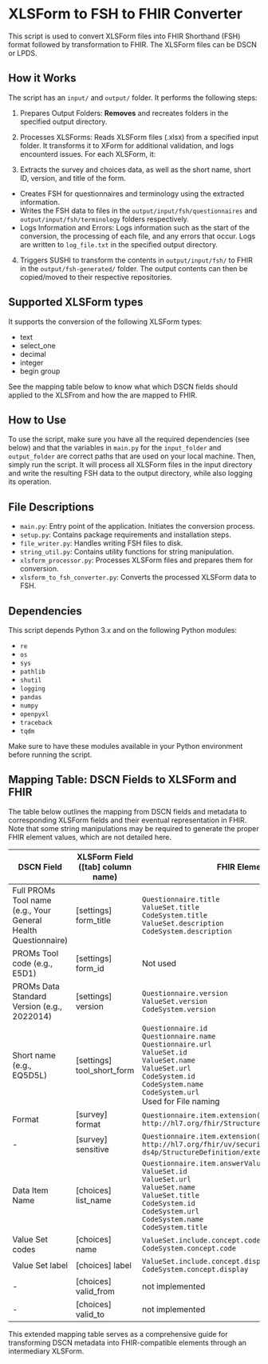 # XLSForm to FSH to FHIR Converter
This script is used to convert XLSForm files into FHIR Shorthand (FSH) format followed by transformation to FHIR. The XLSForm files can be DSCN or LPDS.

## How it Works
The script has an `input/` and `output/` folder. It performs the following steps:

1. Prepares Output Folders: **Removes** and recreates folders in the specified output directory.

2. Processes XLSForms: Reads XLSForm files (.xlsx) from a specified input folder. It transforms it to XForm for additional validation, and logs encounterd issues. For each XLSForm, it:

3. Extracts the survey and choices data, as well as the short name, short ID, version, and title of the form.
 - Creates FSH for questionnaires and terminology using the extracted information.
 - Writes the FSH data to files in the `output/input/fsh/questionnaires` and `output/input/fsh/terminology` folders respectively.
 - Logs Information and Errors: Logs information such as the start of the conversion, the processing of each file, and any errors that occur. Logs are written to `log_file.txt` in the specified output directory.

4. Triggers SUSHI to transform the contents in `output/input/fsh/` to FHIR in the `output/fsh-generated/` folder. The output contents can then be copied/moved to their respective repositories. 

## Supported XLSForm types
It supports the conversion of the following XLSForm types:
* text
* select_one
* decimal
* integer
* begin group

See the mapping table below to know what which DSCN fields should applied to the XLSFrom and how the are mapped to FHIR.

## How to Use
To use the script, make sure you have all the required dependencies (see below) and that the variables in `main.py` for the `input_folder` and `output_folder` are correct paths that are used on your local machine. Then, simply run the script. It will process all XLSForm files in the input directory and write the resulting FSH data to the output directory, while also logging its operation.


## File Descriptions
- `main.py`: Entry point of the application. Initiates the conversion process.
- `setup.py`: Contains package requirements and installation steps.
- `file_writer.py`: Handles writing FSH files to disk.
- `string_util.py`: Contains utility functions for string manipulation.
- `xlsform_processor.py`: Processes XLSForm files and prepares them for conversion.
- `xlsform_to_fsh_converter.py`: Converts the processed XLSForm data to FSH.

## Dependencies
This script depends Python 3.x and on the following Python modules:
* `re`
* `os`
* `sys`
* `pathlib`
* `shutil`
* `logging`
* `pandas`
* `numpy`
* `openpyxl`
* `traceback`
* `tqdm`

Make sure to have these modules available in your Python environment before running the script.

## Mapping Table: DSCN Fields to XLSForm and FHIR

The table below outlines the mapping from DSCN fields and metadata to corresponding XLSForm fields and their eventual representation in FHIR. Note that some string manipulations may be required to generate the proper FHIR element values, which are not detailed here.

| DSCN Field                          | XLSForm Field ([tab] column name)          | FHIR Element(s)          |
| ----------------------------------- | ------------------------ | ------------------------ |
| Full PROMs Tool name (e.g., Your General Health Questionnaire)                | [settings] form_title  | `Questionnaire.title`<br>`ValueSet.title`<br>`CodeSystem.title`<br>`ValueSet.description`<br>`CodeSystem.description` |
| PROMs Tool code (e.g., E5D1)                        | [settings] form_id     | Not used                 |
| PROMs Data Standard Version (e.g., 2022014)            | [settings] version     | `Questionnaire.version`<br>`ValueSet.version`<br>`CodeSystem.version` |
| Short name  (e.g., EQ5D5L)                            | [settings] tool_short_form | `Questionnaire.id`<br>`Questionnaire.name`<br>`Questionnaire.url`<br>`ValueSet.id`<br>`ValueSet.name`<br>`ValueSet.url`<br>`CodeSystem.id`<br>`CodeSystem.name`<br>`CodeSystem.url`<br>Used for File naming |
| Format                              | [survey] format        | `Questionnaire.item.extension(url = http://hl7.org/fhir/StructureDefinition/entryFormat)` |
| -                                   | [survey] sensitive     | `Questionnaire.item.extension(url = http://hl7.org/fhir/uv/security-label-ds4p/StructureDefinition/extension-inline-sec-label)` |
| Data Item Name                      | [choices] list_name    | `Questionnaire.item.answerValueSet`<br>`ValueSet.id`<br>`ValueSet.url`<br>`ValueSet.name`<br>`ValueSet.title`<br>`CodeSystem.id`<br>`CodeSystem.url`<br>`CodeSystem.name`<br>`CodeSystem.title` |
| Value Set codes                      | [choices] name         | `ValueSet.include.concept.code`<br>`CodeSystem.concept.code` |
| Value Set label                      | [choices] label        | `ValueSet.include.concept.display`<br>`CodeSystem.concept.display` |
| -                                   | [choices] valid_from   | not implemented          |
| -                                   | [choices] valid_to     | not implemented          |

This extended mapping table serves as a comprehensive guide for transforming DSCN metadata into FHIR-compatible elements through an intermediary XLSForm.
